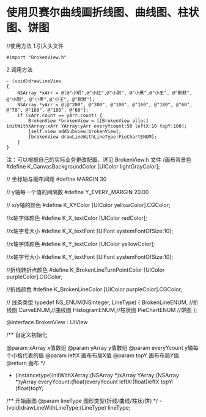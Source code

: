 # 使用贝赛尔曲线画折线图、曲线图、柱状图、饼图

//使用方法
1.引入头文件 
```
#import "BrokenView.h"
```
2.调用方法
```
- (void)drawLineView
{
    NSArray *xArr = @[@"小明",@"小红",@"小刚", @"小黑",@"小王", @"默默", @"小刚", @"小黑",@"小王", @"默默"];
    NSArray *yArr = @[@"200", @"300", @"100", @"160", @"180", @"60", @"70", @"160", @"180", @"60"];
    if (xArr.count == yArr.count) {
        BrokenView *brokenView = [[BrokenView alloc] initWithXArray:xArr YArray:yArr everyYcount:50 leftX:10 topY:100];
        [self.view addSubview:brokenView];
        [brokenView drawLineWithLineType:PieChartENUM];
    }
}
```


注：可以根据自己的实际业务更改配置，详见 BrokenView.h 文件
/画布背景色
#define K_CanvasBackgroundColor  [UIColor lightGrayColor];

// 坐标轴与画布间距
#define MARGIN 30

// y轴每一个值的间隔数
#define Y_EVERY_MARGIN 20.00

// x/y轴的颜色
#define K_XYColor  [UIColor yellowColor].CGColor;

//x轴字体颜色
#define K_X_textColor [UIColor redColor];

//x轴字号大小
#define K_X_textFont [UIFont systemFontOfSize:10];

//x轴字体颜色
#define K_Y_textColor [UIColor yellowColor];

//x轴字号大小
#define K_Y_textFont [UIFont systemFontOfSize:10];

//折线转折点颜色
#define K_BrokenLineTurnPointColor [UIColor purpleColor].CGColor;

//折线颜色
#define K_BrokenLineColor [UIColor purpleColor].CGColor;

// 线条类型
typedef NS_ENUM(NSInteger, LineType) {
    BrokenLineENUM, //折线图
    CurveENUM,//曲线图
    HistogramENUM,//柱状图
    PieChartENUM //饼图
};

@interface BrokenView : UIView


/**
 自定义初始化

 @param xArray x值数组
 @param yArray y值数组
 @param everyYcount y轴每个小格代表的值
 @param leftX 画布布局X值
 @param topY 画布布局Y值
 @return 画布
 */
- (instancetype)initWithXArray:(NSArray *)xArray
                        YArray:(NSArray *)yArray
                   everyYcount:(float)everyYcount
                         leftX:(float)leftX
                          topY:(float)topY;

/**
 开始画图
 @param lineType  图形类型(折线/曲线/柱状/饼)
 */
-(void)drawLineWithLineType:(LineType) lineType;
